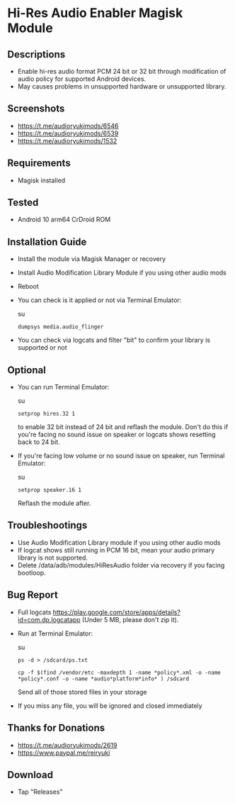 # Hi-Res Audio Enabler Magisk Module

## Descriptions
- Enable hi-res audio format PCM 24 bit or 32 bit through modification of audio policy for supported Android devices. 
- May causes problems in unsupported hardware or unsupported library.

## Screenshots
- https://t.me/audioryukimods/6546
- https://t.me/audioryukimods/6539
- https://t.me/audioryukimods/1532

## Requirements
- Magisk installed

## Tested
- Android 10 arm64 CrDroid ROM

## Installation Guide
- Install the module via Magisk Manager or recovery
- Install Audio Modification Library Module if you using other audio mods
- Reboot
- You can check is it applied or not via Terminal Emulator:

  su

  `dumpsys media.audio_flinger`

- You can check via logcats and filter "bit" to confirm your library is supported or not

## Optional
- You can run Terminal Emulator:

  su

  `setprop hires.32 1`

  to enable 32 bit instead of 24 bit and reflash the module. Don't do this if you're facing no sound issue on speaker or logcats shows resetting back to 24 bit.

- If you're facing low volume or no sound issue on speaker, run Terminal Emulator:

  su

  `setprop speaker.16 1`

  Reflash the module after.

## Troubleshootings
- Use Audio Modification Library module if you using other audio mods
- If logcat shows still running in PCM 16 bit, mean your audio primary library is not supported.
- Delete /data/adb/modules/HiResAudio folder via recovery if you facing bootloop.

## Bug Report
- Full logcats https://play.google.com/store/apps/details?id=com.dp.logcatapp  (Under 5 MB, please don't zip it).

- Run at Terminal Emulator:
  
  su

  `ps -d > /sdcard/ps.txt`

  `cp -f $(find /vendor/etc -maxdepth 1 -name *policy*.xml -o -name *policy*.conf -o -name *audio*platform*info* ) /sdcard`

  Send all of those stored files in your storage
 
- If you miss any file, you will be ignored and closed immediately

## Thanks for Donations
- https://t.me/audioryukimods/2619
- https://www.paypal.me/reiryuki

## Download
- Tap "Releases"
